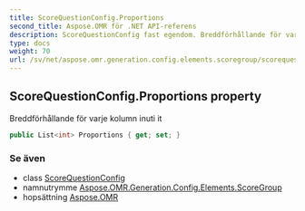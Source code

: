 ```yaml
---
title: ScoreQuestionConfig.Proportions
second_title: Aspose.OMR för .NET API-referens
description: ScoreQuestionConfig fast egendom. Breddförhållande för varje kolumn inuti it
type: docs
weight: 70
url: /sv/net/aspose.omr.generation.config.elements.scoregroup/scorequestionconfig/proportions/
---
```

## ScoreQuestionConfig.Proportions property

Breddförhållande för varje kolumn inuti it

```csharp
public List<int> Proportions { get; set; }
```

### Se även

* class [ScoreQuestionConfig](../)
* namnutrymme [Aspose.OMR.Generation.Config.Elements.ScoreGroup](../../scorequestionconfig/)
* hopsättning [Aspose.OMR](../../../)


